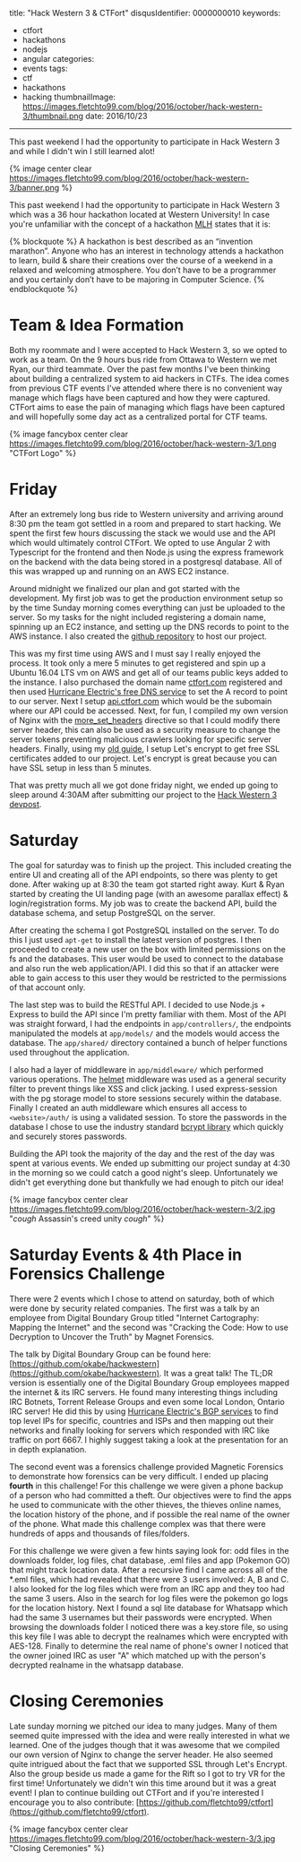 title: "Hack Western 3 & CTFort"
disqusIdentifier: 0000000010
keywords:
- ctfort
- hackathons
- nodejs
- angular
categories:
- events
tags:
- ctf
- hackathons
- hacking
thumbnailImage: https://images.fletchto99.com/blog/2016/october/hack-western-3/thumbnail.png
date: 2016/10/23
---

This past weekend I had the opportunity to participate in Hack Western 3 and while I didn't win I still learned alot!
<!-- excerpt -->

{% image center clear https://images.fletchto99.com/blog/2016/october/hack-western-3/banner.png %}


This past weekend I had the opportunity to participate in Hack Western 3 which was a 36 hour hackathon located at Western University! In case you're unfamiliar with the concept of a hackathon [MLH](https://mlh.io/faq#what-is-a-hackathon) states that it is:

{% blockquote %}
A hackathon is best described as an “invention marathon”. Anyone who has an interest in technology attends a hackathon to learn, build & share their creations over the course of a weekend in a relaxed and welcoming atmosphere. You don’t have to be a programmer and you certainly don’t have to be majoring in Computer Science.
{% endblockquote %}

# Team & Idea Formation

Both my roommate and I were accepted to Hack Western 3, so we opted to work as a team. On the 9 hours bus ride from Ottawa to Western we met Ryan, our third teammate. Over the past few months I've been thinking about building a centralized system to aid hackers in CTFs. The idea comes from previous CTF events I've attended where there is no convenient way manage which flags have been captured and how they were captured. CTFort aims to ease the pain of managing which flags have been captured and will hopefully some day act as a centralized portal for CTF teams.

{% image fancybox center clear https://images.fletchto99.com/blog/2016/october/hack-western-3/1.png "CTFort Logo" %}

# Friday

After an extremely long bus ride to Western university and arriving around 8:30 pm the team got settled in a room and prepared to start hacking. We spent the first few hours discussing the stack we would use and the API which would ultimately control CTFort. We opted to use Angular 2 with Typescript for the frontend and then Node.js using the express framework on the backend with the data being stored in a postgresql database. All of this was wrapped up and running on an AWS EC2 instance.

Around midnight we finalized our plan and got started with the development. My first job was to get the production environment setup so by the time Sunday morning comes everything can just be uploaded to the server. So my tasks for the night included registering a domain name, spinning up an EC2 instance, and setting up the DNS records to point to the AWS instance. I also created the [github repository](https://github.com/fletchto99/CTFort) to host our project.

This was my first time using AWS and I must say I really enjoyed the process. It took only a mere 5 minutes to get registered and spin up a Ubuntu 16.04 LTS vm on AWS and get all of our teams public keys added to the instance. I also purchased the domain name [ctfort.com](https://ctfort.com) registered and then used [Hurricane Electric's free DNS service](https://dns.he.net) to set the A record to point to our server. Next I setup [api.ctfort.com](https://api.ctfort.com) which would be the subomain where our API could be accessed. Next, for fun, I compiled my own version of Nginx with the [more_set_headers](https://github.com/openresty/headers-more-nginx-module#installation) directive so that I could modify there server header, this can also be used as a security measure to change the server tokens preventing malicious crawlers looking for specific server headers. Finally, using my [old guide](https://blog.fletchto99.com/2016/february/letsencrypt-nginx/), I setup Let's encrypt to get free SSL certificates added to our project. Let's encrypt is great because you can have SSL setup in less than 5 minutes.

That was pretty much all we got done friday night, we ended up going to sleep around 4:30AM after submitting our project to the [Hack Western 3 devpost](https://devpost.com/software/ctfort).

# Saturday

The goal for saturday was to finish up the project. This included creating the entire UI and creating all of the API endpoints, so there was plenty to get done. After waking up at 8:30 the team got started right away. Kurt & Ryan started by creating the UI landing page (with an awesome parallax effect) & login/registration forms. My job was to create the backend API, build the database schema, and setup PostgreSQL on the server.

After creating the schema I got PostgreSQL installed on the server. To do this I just used `apt-get` to install the latest version of postgres. I then proceeded to create a new user on the box with limited permissions on the fs and the databases. This user would be used to connect to the database and also run the web application/API. I did this so that if an attacker were able to gain access to this user they would be restricted to the permissions of that account only.

The last step was to build the RESTful API. I decided to use Node.js + Express to build the API since I'm pretty familiar with them. Most of the API was straight forward, I had the endpoints in `app/controllers/`, the endpoints manipulated the models at `app/models/` and the models would access the database. The `app/shared/` directory contained a bunch of helper functions used throughout the application.

I also had a layer of middleware in `app/middleware/` which performed various operations. The [helmet](https://github.com/helmetjs/helmet) middleware was used as a general security filter to prevent things like XSS and click jacking. I used express-session with the pg storage model to store sessions securely within the database. Finally I created an auth middleware which ensures all access to `<website>/auth/` is using a validated session. To store the passwords in the database I chose to use the industry standard [bcrypt library](https://www.npmjs.com/package/bcrypt) which quickly and securely stores passwords.

Building the API took the majority of the day and the rest of the day was spent at various events. We ended up submitting our project sunday at 4:30 in the morning so we could catch a good night's sleep. Unfortunately we didn't get everything done but thankfully we had enough to pitch our idea!

{% image fancybox center clear https://images.fletchto99.com/blog/2016/october/hack-western-3/2.jpg "*cough* Assassin's creed unity *cough*" %}

# Saturday Events & 4th Place in Forensics Challenge

There were 2 events which I chose to attend on saturday, both of which were done by security related companies. The first was a talk by an employee from Digital Boundary Group titled "Internet Cartography: Mapping the Internet" and the second was "Cracking the Code: How to use Decryption to Uncover the Truth" by Magnet Forensics.

The talk by Digital Boundary Group can be found here: [https://github.com/okabe/hackwestern](https://github.com/okabe/hackwestern). It was a great talk! The TL;DR version is essentially one of the Digital Boundary Group employees mapped the internet & its IRC servers. He found many interesting things including IRC Botnets, Torrent Release Groups and even some local London, Ontario IRC server! He did this by using [Hurricane Electric's BGP services](http://bgp.he.net/) to find top level IPs for specific, countries and ISPs and then mapping out their networks and finally looking for servers which responded with IRC like traffic on port 6667. I highly suggest taking a look at the presentation for an in depth explanation.

The second event was a forensics challenge provided Magnetic Forensics to demonstrate how forensics can be very difficult. I ended up placing **fourth** in this challenge! For this challenge we were given a phone backup of a person who had committed a theft. Our objectives were to find the apps he used to communicate with the other thieves, the thieves online names, the location history of the phone, and if possible the real name of the owner of the phone. What made this challenge complex was that there were hundreds of apps and thousands of files/folders. 

For this challenge we were given a few hints saying look for: odd files in the downloads folder, log files, chat database, .eml files and app (Pokemon GO) that might track location data. After a recursive find I came across all of the *.eml files, which had revealed that there were 3 users involved: A, B and C. I also looked for the log files which were from an IRC app and they too had the same 3 users. Also in the search for log files were the pokemon go logs for the location history. Next I found a sql lite database for Whatsapp which had the same 3 usernames but their passwords were encrypted. When browsing the downloads folder I noticed there was a key.store file, so using this key file I was able to decrypt the realnames which were encrypted with AES-128. Finally to determine the real name of phone's owner I noticed that the owner joined IRC as user "A" which matched up with the person's decrypted realname in the whatsapp database.
 
# Closing Ceremonies

Late sunday morning we pitched our idea to many judges. Many of them seemed quite impressed with the idea and were really interested in what we learned. One of the judges though that it was awesome that we compiled our own version of Nginx to change the server header. He also seemed quite intrigued about the fact that we supported SSL through Let's Encrypt. Also the group beside us made a game for the Rift so I got to try VR for the first time! Unfortunately we didn't win this time around but it was a great event! I plan to continue building out CTFort and if you're interested I encourage you to also contribute: [https://github.com/fletchto99/ctfort](https://github.com/fletchto99/ctfort). 

{% image fancybox center clear https://images.fletchto99.com/blog/2016/october/hack-western-3/3.jpg "Closing Ceremonies" %}

<!-- more -->